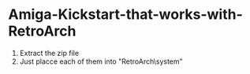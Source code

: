# Amiga-Kickstart-that-works-with-RetroArch
1) Extract the zip file
2) Just placce each of them into "RetroArch\system"
